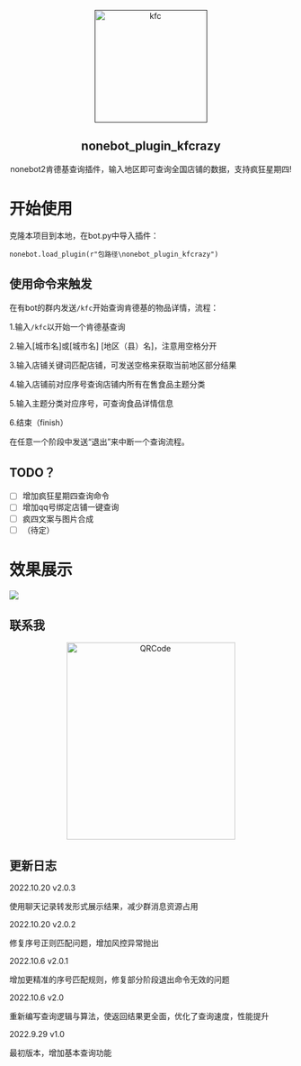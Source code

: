<div align="center">

<p align="center">
  <a href=""><img src="https://i-1-lanrentuku.52tup.com/2020/11/9/9d447b9c-5d19-4706-835b-368f2cb49869.png?imageView2/2/w/1024/" width="200" height="200" alt="kfc"></a>
</p>

## nonebot_plugin_kfcrazy

nonebot2肯德基查询插件，输入地区即可查询全国店铺的数据，支持疯狂星期四!

</div>

# 开始使用

克隆本项目到本地，在bot.py中导入插件：

`nonebot.load_plugin(r"包路径\nonebot_plugin_kfcrazy")`

## 使用命令来触发

在有bot的群内发送`/kfc`开始查询肯德基的物品详情，流程：

1.输入`/kfc`以开始一个肯德基查询

2.输入[城市名]或[城市名] [地区（县）名]，注意用空格分开

3.输入店铺关键词匹配店铺，可发送空格来获取当前地区部分结果

4.输入店铺前对应序号查询店铺内所有在售食品主题分类

5.输入主题分类对应序号，可查询食品详情信息

6.结束（finish）

在任意一个阶段中发送“退出”来中断一个查询流程。

## TODO？

* [ ]  增加疯狂星期四查询命令
* [ ]  增加qq号绑定店铺一键查询
* [ ]  疯四文案与图片合成
* [ ]  （待定）

# 效果展示

![](.README_images/test.png)

## **联系我**

<p align="center">
  <a href="https://github.com/"><img src="https://github.com/Kaguya233qwq/nonebot_plugin_alicdk_get/blob/main/.README_images/17623ac4.png?raw=true" width="300" height="350" alt="QRCode"></a>
</p>

## 更新日志

2022.10.20 v2.0.3

使用聊天记录转发形式展示结果，减少群消息资源占用

2022.10.20 v2.0.2

修复序号正则匹配问题，增加风控异常抛出

2022.10.6 v2.0.1

增加更精准的序号匹配规则，修复部分阶段退出命令无效的问题

2022.10.6 v2.0

重新编写查询逻辑与算法，使返回结果更全面，优化了查询速度，性能提升

2022.9.29 v1.0

最初版本，增加基本查询功能
